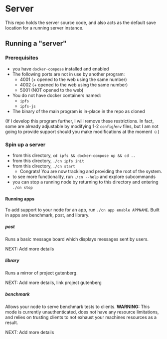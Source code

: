 # Server

This repo holds the server source code, and also acts as the default save location for a running server instance.

## Running a "server"

### Prerequisites
- you have `docker-compose` installed and enabled
- The following ports are not in use by another program:
	- 4001 (+ opened to the web using the same number)
	- 4002 (+ opened to the web using the same number)
	- 5001 (NOT opened to the web)
- You do not have docker containers named:
	- `ipfs`
	- `ipfs-js`
- The binary of the main program is in-place in the repo as cloned

(If I develop this program further, I will remove these restrictions. In fact, some are already adjustable by modifying 1-2 `config`/`env` files, but I am not going to provide support should you make modifications at the moment ☺)

### Spin up a server
- from this directory, `cd ipfs && docker-compose up && cd ..`
- from this directory, `./cn ipfs init`
- from this directory, `./cn start`
	- Congrats! You are now tracking and providing the root of the system.
- to see more functionality, run `./cn --help` and explore subcommands
- you can stop a running node by returning to this directory and entering `./cn stop`

#### Running apps
To add support to your node for an app, run `./cn app enable APPNAME`. Built in apps are benchmark, post, and library.

##### post

Runs a basic message board which displays messages sent by users.

NEXT: Add more details

##### library

Runs a mirror of project gutenberg.

NEXT: Add more details, link project gutenberg

##### benchmark

Allows your node to serve benchmark tests to clients. **WARNING:** This mode is currently unauthenticated, does not have any resource limitations, and relies on trusting clients to not exhaust your machines resources as a result.

NEXT: Add more details
